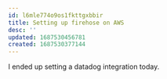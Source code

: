 ```yaml
---
id: l6mle774o9os1fkttgxbbir
title: Setting up firehose on AWS
desc: ''
updated: 1687530456781
created: 1687530377144
---
```


<!-- https://us5.datadoghq.com/logs/onboarding/cloud# -->

I ended up setting a datadog integration today. 


